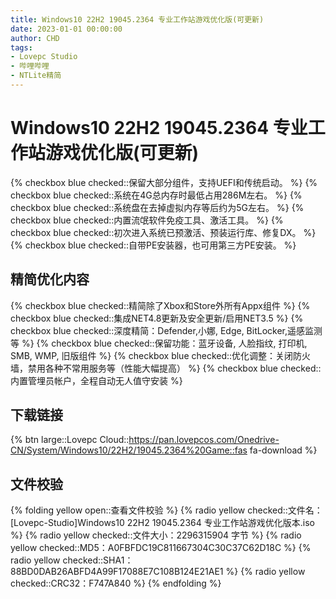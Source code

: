 ```yaml
---
title: Windows10 22H2 19045.2364 专业工作站游戏优化版(可更新)
date: 2023-01-01 00:00:00
author: CHD
tags:
- Lovepc Studio
- 哔哩哔哩
- NTLite精简
---
```


# Windows10 22H2 19045.2364 专业工作站游戏优化版(可更新)

{% checkbox blue checked::保留大部分组件，支持UEFI和传统启动。 %}
{% checkbox blue checked::系统在4G总内存时最低占用286M左右。 %}
{% checkbox blue checked::系统盘在去掉虚拟内存等后约为5G左右。 %}
{% checkbox blue checked::内置流氓软件免疫工具、激活工具。 %}
{% checkbox blue checked::初次进入系统已预激活、预装运行库、修复DX。 %}
{% checkbox blue checked::自带PE安装器，也可用第三方PE安装。 %}

## 精简优化内容
{% checkbox blue checked::精简除了Xbox和Store外所有Appx组件 %}
{% checkbox blue checked::集成NET4.8更新及安全更新/启用NET3.5 %}
{% checkbox blue checked::深度精简：Defender,小娜, Edge, BitLocker,遥感监测等 %}
{% checkbox blue checked::保留功能：蓝牙设备, 人脸指纹, 打印机, SMB, WMP, 旧版组件 %}
{% checkbox blue checked::优化调整：关闭防火墙，禁用各种不常用服务等（性能大幅提高） %}
{% checkbox blue checked::内置管埋员帐户，全程自动无人值守安装 %}



## 下载链接
{% btn large::Lovepc Cloud::https://pan.lovepcos.com/Onedrive-CN/System/Windows10/22H2/19045.2364%20Game::fas fa-download %}

## 文件校验
{% folding yellow open::查看文件校验 %}
{% radio yellow checked::文件名：[Lovepc-Studio]Windows10 22H2 19045.2364 专业工作站游戏优化版本.iso %}
{% radio yellow checked::文件大小：2296315904 字节 %}
{% radio yellow checked::MD5：A0FBFDC19C811667304C30C37C62D18C %}
{% radio yellow checked::SHA1：88BD0DAB26ABFD4A99F17088E7C108B124E21AE1 %}
{% radio yellow checked::CRC32：F747A840 %}
{% endfolding %}

